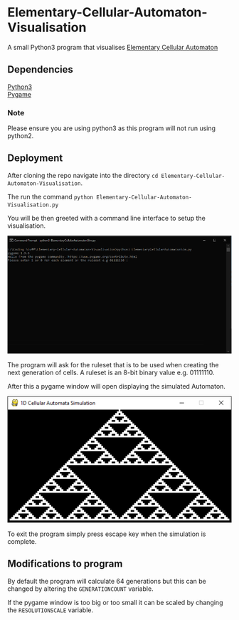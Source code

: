 # Elementary-Cellular-Automaton-Visualisation

A small Python3 program that visualises [Elementary Cellular Automaton](http://mathworld.wolfram.com/ElementaryCellularAutomaton.html)

## Dependencies

[Python3](https://www.python.org/downloads/)<br/>
[Pygame](https://www.pygame.org/)<br/>

### Note

Please ensure you are using python3 as this program will not run using python2.

## Deployment

After cloning the repo navigate into the directory `cd Elementary-Cellular-Automaton-Visualisation`.

The run the command `python Elementary-Cellular-Automaton-Visualisation.py`

You will be then greeted with a command line interface to setup the visualisation.

![Screenshot](readme_resources/Command_line_interface.PNG)<br/>

The program will ask for the ruleset that is to be used when creating the next generation of cells. A ruleset is an 8-bit binary value e.g. 01111110.

After this a pygame window will open displaying the simulated Automaton. 

![Screenshot](readme_resources/Visualisation_example.PNG)<br/>

To exit the program simply press escape key when the simulation is complete.

## Modifications to program

By default the program will calculate 64 generations but this can be changed by altering the `GENERATIONCOUNT` variable.

If the pygame window is too big or too small it can be scaled by changing the `RESOLUTIONSCALE` variable.
